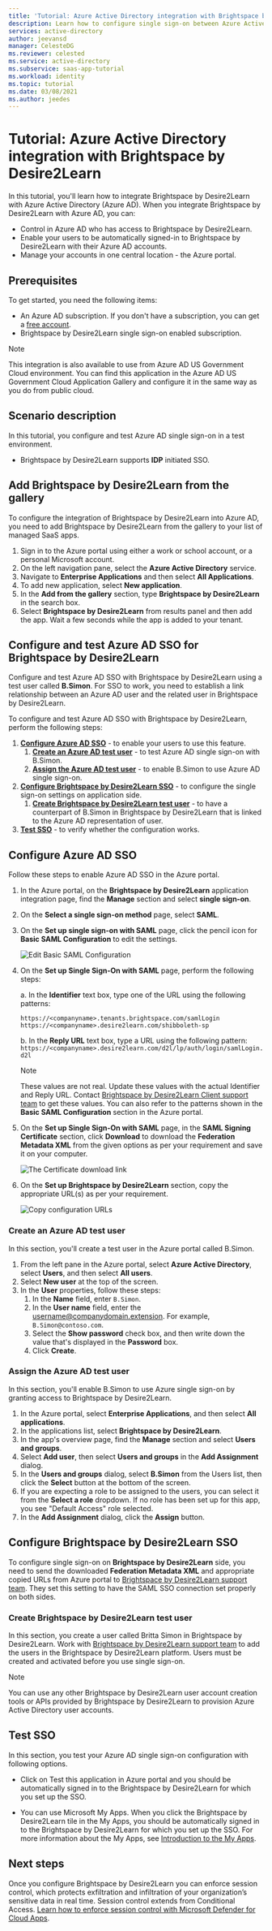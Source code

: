 ```yaml
---
title: 'Tutorial: Azure Active Directory integration with Brightspace by Desire2Learn | Microsoft Docs'
description: Learn how to configure single sign-on between Azure Active Directory and Brightspace by Desire2Learn.
services: active-directory
author: jeevansd
manager: CelesteDG
ms.reviewer: celested
ms.service: active-directory
ms.subservice: saas-app-tutorial
ms.workload: identity
ms.topic: tutorial
ms.date: 03/08/2021
ms.author: jeedes
---
```

# Tutorial: Azure Active Directory integration with Brightspace by Desire2Learn

In this tutorial, you'll learn how to integrate Brightspace by Desire2Learn with Azure Active Directory (Azure AD). When you integrate Brightspace by Desire2Learn with Azure AD, you can:

* Control in Azure AD who has access to Brightspace by Desire2Learn.
* Enable your users to be automatically signed-in to Brightspace by Desire2Learn with their Azure AD accounts.
* Manage your accounts in one central location - the Azure portal.

## Prerequisites

To get started, you need the following items:

* An Azure AD subscription. If you don't have a subscription, you can get a [free account](https://azure.microsoft.com/free/).
* Brightspace by Desire2Learn single sign-on enabled subscription.

> [!NOTE]
> This integration is also available to use from Azure AD US Government Cloud environment. You can find this application in the Azure AD US Government Cloud Application Gallery and configure it in the same way as you do from public cloud.

## Scenario description

In this tutorial, you configure and test Azure AD single sign-on in a test environment.

* Brightspace by Desire2Learn supports **IDP** initiated SSO.

## Add Brightspace by Desire2Learn from the gallery

To configure the integration of Brightspace by Desire2Learn into Azure AD, you need to add Brightspace by Desire2Learn from the gallery to your list of managed SaaS apps.

1. Sign in to the Azure portal using either a work or school account, or a personal Microsoft account.
1. On the left navigation pane, select the **Azure Active Directory** service.
1. Navigate to **Enterprise Applications** and then select **All Applications**.
1. To add new application, select **New application**.
1. In the **Add from the gallery** section, type **Brightspace by Desire2Learn** in the search box.
1. Select **Brightspace by Desire2Learn** from results panel and then add the app. Wait a few seconds while the app is added to your tenant.

## Configure and test Azure AD SSO for Brightspace by Desire2Learn

Configure and test Azure AD SSO with Brightspace by Desire2Learn using a test user called **B.Simon**. For SSO to work, you need to establish a link relationship between an Azure AD user and the related user in Brightspace by Desire2Learn.

To configure and test Azure AD SSO with Brightspace by Desire2Learn, perform the following steps:

1. **[Configure Azure AD SSO](#configure-azure-ad-sso)** - to enable your users to use this feature.
    1. **[Create an Azure AD test user](#create-an-azure-ad-test-user)** - to test Azure AD single sign-on with B.Simon.
    1. **[Assign the Azure AD test user](#assign-the-azure-ad-test-user)** - to enable B.Simon to use Azure AD single sign-on.
1. **[Configure Brightspace by Desire2Learn SSO](#configure-brightspace-by-desire2learn-sso)** - to configure the single sign-on settings on application side.
    1. **[Create Brightspace by Desire2Learn test user](#create-brightspace-by-desire2learn-test-user)** - to have a counterpart of B.Simon in Brightspace by Desire2Learn that is linked to the Azure AD representation of user.
1. **[Test SSO](#test-sso)** - to verify whether the configuration works.

## Configure Azure AD SSO

Follow these steps to enable Azure AD SSO in the Azure portal.

1. In the Azure portal, on the **Brightspace by Desire2Learn** application integration page, find the **Manage** section and select **single sign-on**.
1. On the **Select a single sign-on method** page, select **SAML**.
1. On the **Set up single sign-on with SAML** page, click the pencil icon for **Basic SAML Configuration** to edit the settings.

   ![Edit Basic SAML Configuration](common/edit-urls.png)

4. On the **Set up Single Sign-On with SAML** page, perform the following steps:

    a. In the **Identifier** text box, type one of the URL using the following patterns:

    ```http
    https://<companyname>.tenants.brightspace.com/samlLogin
    https://<companyname>.desire2learn.com/shibboleth-sp
    ```

    b. In the **Reply URL** text box, type a URL using the following pattern:
    `https://<companyname>.desire2learn.com/d2l/lp/auth/login/samlLogin.d2l`

    > [!NOTE]
    > These values are not real. Update these values with the actual Identifier and Reply URL. Contact [Brightspace by Desire2Learn Client support team](https://www.d2l.com/contact/) to get these values. You can also refer to the patterns shown in the **Basic SAML Configuration** section in the Azure portal.

5. On the **Set up Single Sign-On with SAML** page, in the **SAML Signing Certificate** section, click **Download** to download the **Federation Metadata XML** from the given options as per your requirement and save it on your computer.

    ![The Certificate download link](common/metadataxml.png)

6. On the **Set up Brightspace by Desire2Learn** section, copy the appropriate URL(s) as per your requirement.

    ![Copy configuration URLs](common/copy-configuration-urls.png)


### Create an Azure AD test user 

In this section, you'll create a test user in the Azure portal called B.Simon.

1. From the left pane in the Azure portal, select **Azure Active Directory**, select **Users**, and then select **All users**.
1. Select **New user** at the top of the screen.
1. In the **User** properties, follow these steps:
   1. In the **Name** field, enter `B.Simon`.  
   1. In the **User name** field, enter the username@companydomain.extension. For example, `B.Simon@contoso.com`.
   1. Select the **Show password** check box, and then write down the value that's displayed in the **Password** box.
   1. Click **Create**.

### Assign the Azure AD test user

In this section, you'll enable B.Simon to use Azure single sign-on by granting access to Brightspace by Desire2Learn.

1. In the Azure portal, select **Enterprise Applications**, and then select **All applications**.
1. In the applications list, select **Brightspace by Desire2Learn**.
1. In the app's overview page, find the **Manage** section and select **Users and groups**.
1. Select **Add user**, then select **Users and groups** in the **Add Assignment** dialog.
1. In the **Users and groups** dialog, select **B.Simon** from the Users list, then click the **Select** button at the bottom of the screen.
1. If you are expecting a role to be assigned to the users, you can select it from the **Select a role** dropdown. If no role has been set up for this app, you see "Default Access" role selected.
1. In the **Add Assignment** dialog, click the **Assign** button.

## Configure Brightspace by Desire2Learn SSO

To configure single sign-on on **Brightspace by Desire2Learn** side, you need to send the downloaded **Federation Metadata XML** and appropriate copied URLs from Azure portal to [Brightspace by Desire2Learn support team](https://www.d2l.com/contact/). They set this setting to have the SAML SSO connection set properly on both sides.

### Create Brightspace by Desire2Learn test user

In this section, you create a user called Britta Simon in Brightspace by Desire2Learn. Work with [Brightspace by Desire2Learn support team](https://www.d2l.com/contact/) to add the users in the Brightspace by Desire2Learn platform. Users must be created and activated before you use single sign-on.

> [!NOTE]
> You can use any other Brightspace by Desire2Learn user account creation tools or APIs provided by Brightspace by Desire2Learn to provision Azure Active Directory user accounts.

## Test SSO

In this section, you test your Azure AD single sign-on configuration with following options.

* Click on Test this application in Azure portal and you should be automatically signed in to the Brightspace by Desire2Learn for which you set up the SSO.

* You can use Microsoft My Apps. When you click the Brightspace by Desire2Learn tile in the My Apps, you should be automatically signed in to the Brightspace by Desire2Learn for which you set up the SSO. For more information about the My Apps, see [Introduction to the My Apps](https://support.microsoft.com/account-billing/sign-in-and-start-apps-from-the-my-apps-portal-2f3b1bae-0e5a-4a86-a33e-876fbd2a4510).

## Next steps

Once you configure Brightspace by Desire2Learn you can enforce session control, which protects exfiltration and infiltration of your organization’s sensitive data in real time. Session control extends from Conditional Access. [Learn how to enforce session control with Microsoft Defender for Cloud Apps](/cloud-app-security/proxy-deployment-any-app).

